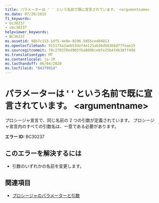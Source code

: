 ```yaml
---
title: パラメーターは ' ' という名前で既に宣言されています。 <argumentname>
ms.date: 07/20/2015
f1_keywords:
- bc30237
- vbc30237
helpviewer_keywords:
- BC30237
ms.assetid: 98b7c153-1df5-4e0e-8296-5855ced04813
ms.openlocfilehash: 915174a3aeb53def4e121ab36d58366df7feae15
ms.sourcegitcommit: f8c270376ed905f6a8896ce0fe25b4f4b38ff498
ms.translationtype: MT
ms.contentlocale: ja-JP
ms.lasthandoff: 06/04/2020
ms.locfileid: "84379914"
---
```

# <a name="parameter-already-declared-with-name-argumentname"></a>パラメーターは ' ' という名前で既に宣言されています。 \<argumentname>
プロシージャ宣言で、同じ名前の 2 つの引数が定義されています。 プロシージャ宣言内のすべての引数名は、一意である必要があります。  
  
 **エラー ID:** BC30237  
  
## <a name="to-correct-this-error"></a>このエラーを解決するには  
  
- 引数のいずれかの名前を変更します。  
  
## <a name="see-also"></a>関連項目

- [プロシージャのパラメーターと引数](../programming-guide/language-features/procedures/procedure-parameters-and-arguments.md)
